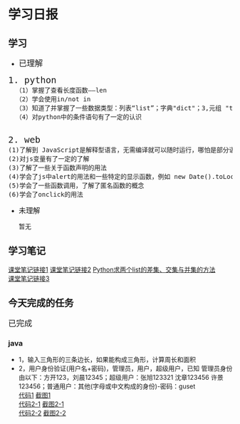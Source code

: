 # 学习日报

## 学习

* <font size=4>已理解</font>
<pre>
<font size=5>1. python</font>
  （1）掌握了查看长度函数——len
  （2）学会使用in/not in
  （3）知道了并掌握了一些数据类型：列表“list”；字典"dict"；3,元组 "tuple"；集合"set"的相关用法
  （4）对python中的条件语句有了一定的认识
   
</pre>
<pre><font size=5>2. web</font>
(1)了解到 JavaScript是解释型语言，无需编译就可以随时运行，哪怕是部分语法书写有误，也照样运行，但是可能会得不到想要的结果，没有语法错误的还能正常运行。
(2)对js变量有了一定的了解
(3)了解了一些关于函数声明的用法
(4)学会了js中alert的用法和一些特定的显示函数，例如 new Date().toLocaleDateString()显示本地时间
(5)学会了一些函数调用，了解了匿名函数的概念
(6)学会了onclick的用法
</pre>
* <font size=3.5>未理解</font>

    暂无

## 学习笔记

[课堂笔记链接1](https://github.com/zhaoanxiang/summertraing/blob/master/0726/%E5%AD%A6%E4%B9%A0%E7%AC%94%E8%AE%B0.md) 
[课堂笔记链接2](https://github.com/zhaoanxiang/summertraing/blob/master/0726/%E5%AD%A6%E4%B9%A0%E7%AC%94%E8%AE%B0.md) 
[Python求两个list的差集、交集与并集的方法](https://m.pythontab.com/article/1206)  
[课堂笔记链接3](https://github.com/zhaoanxiang/summertraing/blob/master/0726/%E5%AD%A6%E4%B9%A0%E7%AC%94%E8%AE%B0.md) 






## 今天完成的任务

<font size=4>已完成</font>    

 ### java
 * 1，输入三角形的三条边长，如果能构成三角形，计算周长和面积
 * 2，用户身份验证(用户名+密码)，管理员，用户，超级用户，已知 管理员身份由以下：方开123，刘晨12345；超级用户：张旭123321 沈章123456 许景123456；普通用户：其他(字母或中文构成的身份)-密码：guset  
[代码1](https://github.com/zhaoanxiang/summertraing/blob/master/0726/test/src/test/person.java)  [截图1](https://github.com/zhaoanxiang/summertraing/blob/master/0726/test/src/test/circle.java)  
[代码2-1](https://github.com/zhaoanxiang/summertraing/blob/master/0726/test/src/test/circle.java) [截图2-1](https://github.com/zhaoanxiang/summertraing/blob/master/0726/test/src/test/circle.java)  
[代码2-2](https://github.com/zhaoanxiang/summertraing/blob/master/0726/test/src/test/circle.java) [截图2-2](https://github.com/zhaoanxiang/summertraing/blob/master/0726/test/src/test/circle.java)





 

